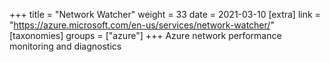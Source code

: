 +++
title = "Network Watcher"
weight = 33
date = 2021-03-10
[extra]
link = "https://azure.microsoft.com/en-us/services/network-watcher/"
[taxonomies]
groups = ["azure"]
+++
Azure network performance monitoring and diagnostics

